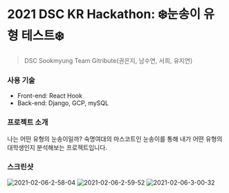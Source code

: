 # 2021 DSC KR Hackathon: ❄️눈송이 유형 테스트❄️
> DSC Sookmyung
Team Gitribute(권은지, 남수연, 서희, 유지연)

### 사용 기술
- Front-end: React Hook
- Back-end: Django, GCP, mySQL

### 프로젝트 소개
나는 어떤 유형의 눈송이일까? 숙명여대의 마스코트인 눈송이를 통해 내가 어떤 유형의 대학생인지 분석해보는 프로젝트입니다.

### 스크린샷
<img src="https://i.ibb.co/NxtbG8P/2021-02-06-2-58-04.png" alt="2021-02-06-2-58-04" border="0">
<img src="https://i.ibb.co/vk1p8rf/2021-02-06-2-59-52.png" alt="2021-02-06-2-59-52" border="0">
<img src="https://i.ibb.co/pJ5fwgM/2021-02-06-3-00-32.png" alt="2021-02-06-3-00-32" border="0">
